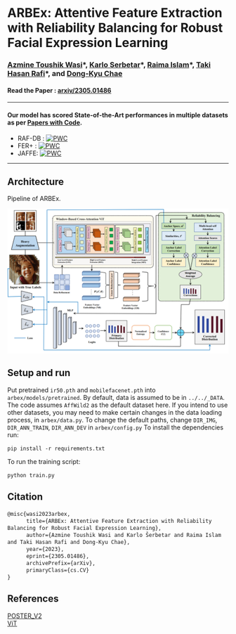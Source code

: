 # ARBEx: Attentive Feature Extraction with Reliability Balancing for Robust Facial Expression Learning
### [Azmine Toushik Wasi](https://azminewasi.github.io/)\*, [Karlo Serbetar](https://www.linkedin.com/in/%C5%A1ekarlo/)\*, [Raima Islam](https://www.linkedin.com/in/raima-islam-310567206/)\*, [Taki Hasan Rafi](https://takihasan.github.io/)\*, and [Dong-Kyu Chae](https://dkchae.github.io/)
#### Read the Paper : [arxiv/2305.01486](https://arxiv.org/abs/2305.01486)

---
#### Our model has scored State-of-the-Art performances in multiple datasets as per [Papers with Code](https://paperswithcode.com/paper/arbex-attentive-feature-extraction-with).
- RAF-DB : [![PWC](https://img.shields.io/endpoint.svg?url=https://paperswithcode.com/badge/arbex-attentive-feature-extraction-with/facial-expression-recognition-on-raf-db)](https://paperswithcode.com/sota/facial-expression-recognition-on-raf-db?p=arbex-attentive-feature-extraction-with)
- FER+ : [![PWC](https://img.shields.io/endpoint.svg?url=https://paperswithcode.com/badge/arbex-attentive-feature-extraction-with/facial-expression-recognition-on-fer-1)](https://paperswithcode.com/sota/facial-expression-recognition-on-fer-1?p=arbex-attentive-feature-extraction-with)
- JAFFE: [![PWC](https://img.shields.io/endpoint.svg?url=https://paperswithcode.com/badge/arbex-attentive-feature-extraction-with/facial-expression-recognition-on-jaffe)](https://paperswithcode.com/sota/facial-expression-recognition-on-jaffe?p=arbex-attentive-feature-extraction-with)
---

## Architecture
 Pipeline of ARBEx.
<p align="center">
  <img src="Images/Figure.PNG" width="700"/>
</p>

## Setup and run
Put pretrained `ir50.pth` and `mobilefacenet.pth` into `arbex/models/pretrained`.
By default, data is assumed to be in `../../_DATA`. The code assumes `AffWild2` as the default dataset here. If you intend to use other datasets, you may need to make certain changes in the data loading process, in `arbex/data.py`.
To change the default paths, change `DIR_IMG`, `DIR_ANN_TRAIN`, `DIR_ANN_DEV` in `arbex/config.py`
To install the dependencies run:
```
pip install -r requirements.txt
```
To run the training script:
```
python train.py
```
## Citation
```
@misc{wasi2023arbex,
      title={ARBEx: Attentive Feature Extraction with Reliability Balancing for Robust Facial Expression Learning}, 
      author={Azmine Toushik Wasi and Karlo Šerbetar and Raima Islam and Taki Hasan Rafi and Dong-Kyu Chae},
      year={2023},
      eprint={2305.01486},
      archivePrefix={arXiv},
      primaryClass={cs.CV}
}
```

## References
[POSTER_V2](https://github.com/talented-q/poster_v2) \
[ViT](https://github.com/huggingface/pytorch-image-models)
